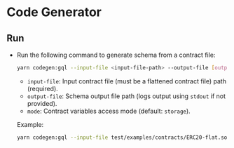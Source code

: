 # Code Generator

## Run

* Run the following command to generate schema from a contract file:

  ```bash
  yarn codegen:gql --input-file <input-file-path> --output-file [output-file-path] --mode [eth_call | storage]
  ```

    * `input-file`: Input contract file (must be a flattened contract file) path (required).
    * `output-file`: Schema output file path (logs output using `stdout` if not provided).
    * `mode`: Contract variables access mode (default: `storage`).

  Example: 
  
  ```bash
  yarn codegen:gql --input-file test/examples/contracts/ERC20-flat.sol --output-file schema.gql --mode eth_call
  ```
